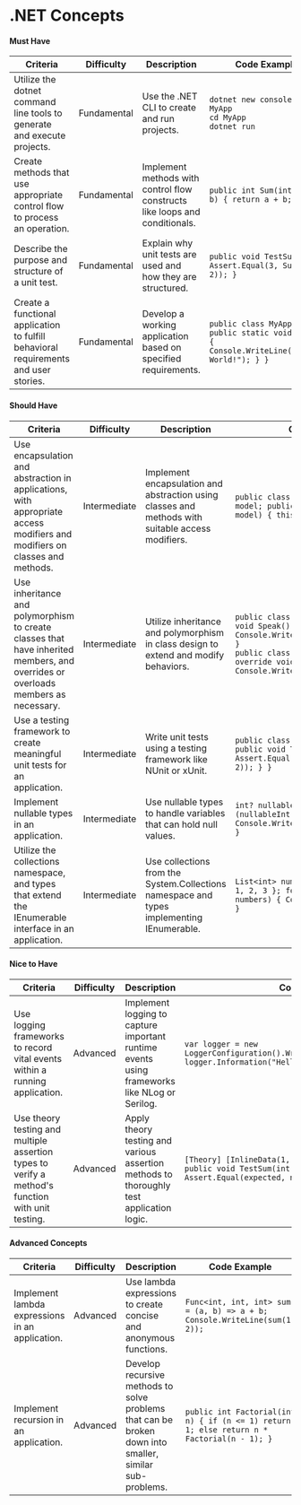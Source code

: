 # .NET Concepts

#### Must Have

| Criteria                                                                                          | Difficulty | Description                                                                                                             | Code Example                                                                                                 |
|---------------------------------------------------------------------------------------------------|------------|-------------------------------------------------------------------------------------------------------------------------|--------------------------------------------------------------------------------------------------------------|
| Utilize the dotnet command line tools to generate and execute projects.                           | Fundamental| Use the .NET CLI to create and run projects.                                                                            | `dotnet new console -n MyApp`<br>`cd MyApp`<br>`dotnet run`                                                  |
| Create methods that use appropriate control flow to process an operation.                         | Fundamental| Implement methods with control flow constructs like loops and conditionals.                                              | `public int Sum(int a, int b) { return a + b; }`                                                             |
| Describe the purpose and structure of a unit test.                                                | Fundamental| Explain why unit tests are used and how they are structured.                                                             | `public void TestSum() { Assert.Equal(3, Sum(1, 2)); }`                                                      |
| Create a functional application to fulfill behavioral requirements and user stories.              | Fundamental| Develop a working application based on specified requirements.                                                          | `public class MyApp { public static void Main() { Console.WriteLine("Hello, World!"); } }`                    |

#### Should Have

| Criteria                                                                                          | Difficulty   | Description                                                                                                             | Code Example                                                                                                 |
|---------------------------------------------------------------------------------------------------|--------------|-------------------------------------------------------------------------------------------------------------------------|--------------------------------------------------------------------------------------------------------------|
| Use encapsulation and abstraction in applications, with appropriate access modifiers and modifiers on classes and methods. | Intermediate | Implement encapsulation and abstraction using classes and methods with suitable access modifiers.                       | `public class Car { private string model; public void SetModel(string model) { this.model = model; } }`       |
| Use inheritance and polymorphism to create classes that have inherited members, and overrides or overloads members as necessary. | Intermediate | Utilize inheritance and polymorphism in class design to extend and modify behaviors.                                     | `public class Animal { public virtual void Speak() { Console.WriteLine("Animal speaks"); } }`<br>`public class Dog : Animal { public override void Speak() { Console.WriteLine("Dog barks"); } }` |
| Use a testing framework to create meaningful unit tests for an application.                       | Intermediate | Write unit tests using a testing framework like NUnit or xUnit.                                                          | `public class MyAppTests { [Fact] public void TestSum() { Assert.Equal(3, new MyApp().Sum(1, 2)); } }`        |
| Implement nullable types in an application.                                                      | Intermediate | Use nullable types to handle variables that can hold null values.                                                       | `int? nullableInt = null; if (nullableInt.HasValue) { Console.WriteLine(nullableInt.Value); }`                |
| Utilize the collections namespace, and types that extend the IEnumerable interface in an application. | Intermediate | Use collections from the System.Collections namespace and types implementing IEnumerable.                               | `List<int> numbers = new List<int> { 1, 2, 3 }; foreach (int number in numbers) { Console.WriteLine(number); }`|

#### Nice to Have

| Criteria                                                                                          | Difficulty   | Description                                                                                                             | Code Example                                                                                                 |
|---------------------------------------------------------------------------------------------------|--------------|-------------------------------------------------------------------------------------------------------------------------|--------------------------------------------------------------------------------------------------------------|
| Use logging frameworks to record vital events within a running application.                       | Advanced     | Implement logging to capture important runtime events using frameworks like NLog or Serilog.                            | `var logger = new LoggerConfiguration().WriteTo.Console().CreateLogger(); logger.Information("Hello, world!");` |
| Use theory testing and multiple assertion types to verify a method's function with unit testing.  | Advanced     | Apply theory testing and various assertion methods to thoroughly test application logic.                               | `[Theory] [InlineData(1, 2, 3)] [InlineData(2, 3, 5)] public void TestSum(int a, int b, int expected) { Assert.Equal(expected, new MyApp().Sum(a, b)); }` |

#### Advanced Concepts

| Criteria                                                                                          | Difficulty   | Description                                                                                                             | Code Example                                                                                                 |
|---------------------------------------------------------------------------------------------------|--------------|-------------------------------------------------------------------------------------------------------------------------|--------------------------------------------------------------------------------------------------------------|
| Implement lambda expressions in an application.                                                   | Advanced     | Use lambda expressions to create concise and anonymous functions.                                                      | `Func<int, int, int> sum = (a, b) => a + b; Console.WriteLine(sum(1, 2));`                                   |
| Implement recursion in an application.                                                            | Advanced     | Develop recursive methods to solve problems that can be broken down into smaller, similar sub-problems.                | `public int Factorial(int n) { if (n <= 1) return 1; else return n * Factorial(n - 1); }`                    |

